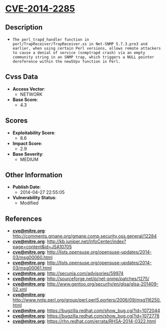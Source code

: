 
# [CVE-2014-2285](http://comments.gmane.org/gmane.comp.security.oss.general/12284)

## Description

- `The perl_trapd_handler function in perl/TrapReceiver/TrapReceiver.xs in Net-SNMP 5.7.3.pre3 and earlier, when using certain Perl versions, allows remote attackers to cause a denial of service (snmptrapd crash) via an empty community string in an SNMP trap, which triggers a NULL pointer dereference within the newSVpv function in Perl.`

## Cvss Data

- **Access Vector**:
  - NETWORK
- **Base Score**:
  - 4.3

## Scores

- **Exploitability Score**:
  - 8.6
- **Impact Score**:
  - 2.9
- **Base Severity**:
  - MEDIUM

## Other Information

- **Publish Date**:
  - 2014-04-27 22:55:05
- **Vulnerability Status**:
  - Modified

## References

- **cve@mitre.org**: http://comments.gmane.org/gmane.comp.security.oss.general/12284
- **cve@mitre.org**: http://kb.juniper.net/InfoCenter/index?page=content&id=JSA10705
- **cve@mitre.org**: http://lists.opensuse.org/opensuse-updates/2014-03/msg00060.html
- **cve@mitre.org**: http://lists.opensuse.org/opensuse-updates/2014-03/msg00061.html
- **cve@mitre.org**: http://secunia.com/advisories/59974
- **cve@mitre.org**: http://sourceforge.net/p/net-snmp/patches/1275/
- **cve@mitre.org**: http://www.gentoo.org/security/en/glsa/glsa-201409-02.xml
- **cve@mitre.org**: http://www.nntp.perl.org/group/perl.perl5.porters/2006/09/msg116250.html
- **cve@mitre.org**: https://bugzilla.redhat.com/show_bug.cgi?id=1072044
- **cve@mitre.org**: https://bugzilla.redhat.com/show_bug.cgi?id=1072778
- **cve@mitre.org**: https://rhn.redhat.com/errata/RHSA-2014-0322.html
